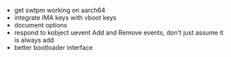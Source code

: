- get swtpm working on aarch64
- integrate IMA keys with vboot keys
- document options
- respond to kobject uevent Add and Remove events, don't just assume it is
  always add
- better bootloader interface
